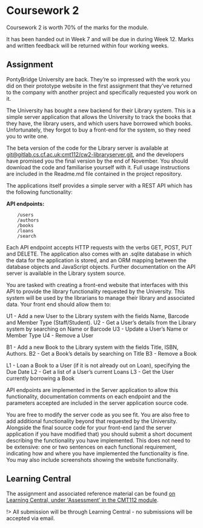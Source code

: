# Coursework 2

Coursework 2 is worth 70% of the marks for the module.

It has been handed out in Week 7 and will be due in during Week 12. Marks and written feedback will be returned within four working weeks.

## Assignment

PontyBridge University are back. They’re so impressed with the work you did on their prototype website in the first assignment that they’ve returned to the company with another project and specifically requested you work on it.

The University has bought a new backend for their Library system. This is a simple server application that allows the University to track the books that they have, the library users, and which users have borrowed which books. Unfortunately, they forgot to buy a front-end for the system, so they need you to write one.

The beta version of the code for the Library server is available at [git@gitlab.cs.cf.ac.uk:cmt112/cw2-libraryserver.git](https://gitlab.cs.cf.ac.uk/cmt112/cw2-libraryserver), and the developers have promised you the final version by the end of November. You should download the code and familiarise yourself with it. Full usage instructions are included in the Readme.md file contained in the project repository.

The applications itself provides a simple server with a REST API which has the following functionality:

**API endpoints:**

```
    /users
    /authors
    /books
    /loans
    /search
```

Each API endpoint accepts HTTP requests with the verbs GET, POST, PUT and DELETE.
The application also comes with an .sqlite database in which the data for the application is stored, and an ORM mapping between the database objects and JavaScript objects. Further documentation on the API server is available in the Library system source.

You are tasked with creating a front-end website that interfaces with this API to provide the library functionality requested by the University. This system will be used by the librarians to manage their library and associated data. Your front end should allow them to:

U1 - Add a new User to the Library system with the fields Name, Barcode and Member Type (Staff/Student).
U2 - Get a User’s details from the Library system by searching on Name or Barcode
U3 - Update a User’s Name or Member Type
U4 - Remove a User

B1 - Add a new Book to the Library system with the fields Title, ISBN, Authors.
B2 - Get a Book’s details by searching on Title
B3 - Remove a Book

L1 - Loan a Book to a User (if it is not already out on Loan), specifying the Due Date
L2 - Get a list of a User’s current Loans
L3 - Get the User currently borrowing a Book

API endpoints are implemented in the Server application to allow this functionality, documentation comments on each endpoint and the parameters accepted are included in the server application source code.

You are free to modify the server code as you see fit. You are also free to add additional functionality beyond that requested by the University. Alongside the final source code for your front-end (and the server application if you have modified that) you should submit a short document describing the functionality you have implemented. This does not need to be extensive: one or two sentences on each functional requirement, indicating how and where you have implemented the functionality is fine. You may also include screenshots showing the website functionality.

## Learning Central

The assignment and associated reference material can be found [on Learning Central, under 'Assessment' in the CMT112 module]().

!> All submission will be through Learning Central - no submissions will be accepted via email.
